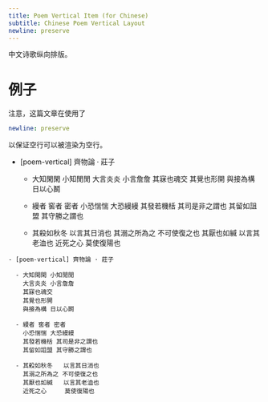 ```yaml
---
title: Poem Vertical Item (for Chinese)
subtitle: Chinese Poem Vertical Layout
newline: preserve
---
```


中文诗歌纵向排版。

# 例子

注意，这篇文章在使用了

``` yaml
newline: preserve
```

以保证空行可以被渲染为空行。

- [poem-vertical] 齊物論 · 莊子

  - 大知閑閑 小知閒閒
    大言炎炎 小言詹詹
    其寐也魂交
    其覺也形開
    與接為構 日以心鬭

  - 縵者 窖者 密者
    小恐惴惴 大恐縵縵
    其發若機栝 其司是非之謂也
    其留如詛盟 其守勝之謂也

  - 其殺如秋冬   以言其日消也
    其溺之所為之 不可使復之也
    其厭也如緘   以言其老洫也
    近死之心     莫使復陽也

``` plaintext
- [poem-vertical] 齊物論 · 莊子

  - 大知閑閑 小知閒閒
    大言炎炎 小言詹詹
    其寐也魂交
    其覺也形開
    與接為構 日以心鬭

  - 縵者 窖者 密者
    小恐惴惴 大恐縵縵
    其發若機栝 其司是非之謂也
    其留如詛盟 其守勝之謂也

  - 其殺如秋冬   以言其日消也
    其溺之所為之 不可使復之也
    其厭也如緘   以言其老洫也
    近死之心     莫使復陽也
```
